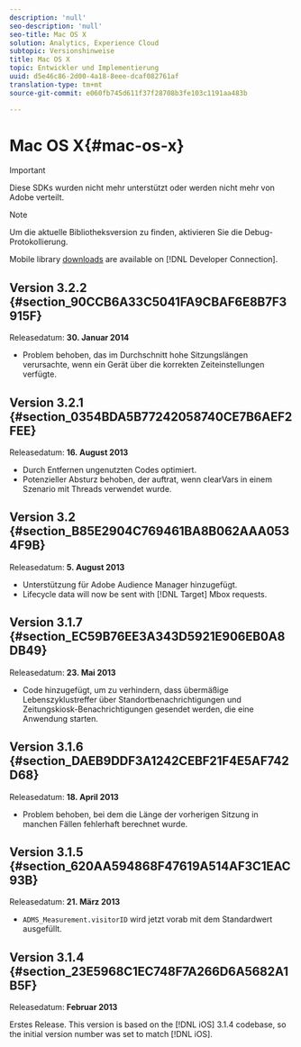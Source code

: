 ```yaml
---
description: 'null'
seo-description: 'null'
seo-title: Mac OS X
solution: Analytics, Experience Cloud
subtopic: Versionshinweise
title: Mac OS X
topic: Entwickler und Implementierung
uuid: d5e46c86-2d00-4a18-8eee-dcaf082761af
translation-type: tm+mt
source-git-commit: e060fb745d611f37f28708b3fe103c1191aa483b

---
```



# Mac OS X{#mac-os-x}

>[!IMPORTANT]
>
>Diese SDKs wurden nicht mehr unterstützt oder werden nicht mehr von Adobe verteilt.

>[!NOTE]
>
>Um die aktuelle Bibliotheksversion zu finden, aktivieren Sie die Debug-Protokollierung.

Mobile library [downloads](https://marketing.adobe.com/developer/get-started/mobile/c-measuring-mobile-applications) are available on [!DNL Developer Connection].

## Version 3.2.2 {#section_90CCB6A33C5041FA9CBAF6E8B7F3915F}

Releasedatum: **30. Januar 2014**

* Problem behoben, das im Durchschnitt hohe Sitzungslängen verursachte, wenn ein Gerät über die korrekten Zeiteinstellungen verfügte.

## Version 3.2.1 {#section_0354BDA5B77242058740CE7B6AEF2FEE}

Releasedatum: **16. August 2013**

* Durch Entfernen ungenutzten Codes optimiert.
* Potenzieller Absturz behoben, der auftrat, wenn clearVars in einem Szenario mit Threads verwendet wurde.

## Version 3.2 {#section_B85E2904C769461BA8B062AAA0534F9B}

Releasedatum: **5. August 2013**

* Unterstützung für Adobe Audience Manager hinzugefügt.
* Lifecycle data will now be sent with [!DNL Target] Mbox requests.

## Version 3.1.7 {#section_EC59B76EE3A343D5921E906EB0A8DB49}

Releasedatum: **23. Mai 2013**

* Code hinzugefügt, um zu verhindern, dass übermäßige Lebenszyklustreffer über Standortbenachrichtigungen und Zeitungskiosk-Benachrichtigungen gesendet werden, die eine Anwendung starten.

## Version 3.1.6 {#section_DAEB9DDF3A1242CEBF21F4E5AF742D68}

Releasedatum: **18. April 2013**

* Problem behoben, bei dem die Länge der vorherigen Sitzung in manchen Fällen fehlerhaft berechnet wurde.

## Version 3.1.5 {#section_620AA594868F47619A514AF3C1EAC93B}

Releasedatum: **21. März 2013**

* `ADMS_Measurement.visitorID` wird jetzt vorab mit dem Standardwert ausgefüllt.

## Version 3.1.4 {#section_23E5968C1EC748F7A266D6A5682A1B5F}

Releasedatum: **Februar 2013**

Erstes Release. This version is based on the [!DNL iOS] 3.1.4 codebase, so the initial version number was set to match [!DNL iOS].
